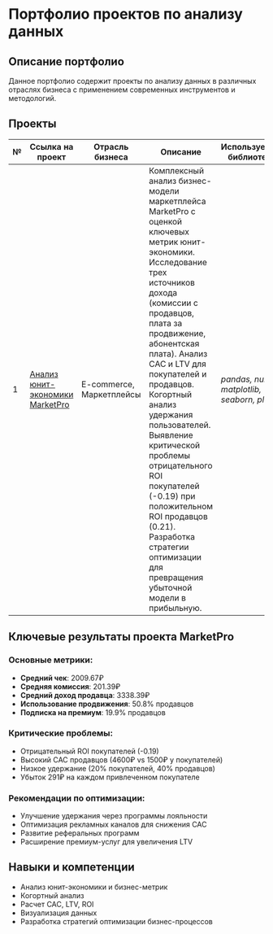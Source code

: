 # Портфолио проектов по анализу данных

## Описание портфолио
Данное портфолио содержит проекты по анализу данных в различных отраслях бизнеса с применением современных инструментов и методологий.

## Проекты

№ | Ссылка на проект | Отрасль бизнеса | Описание | Используемые библиотеки | Презентация проекта 
---|---|---|---|---|---
1 | [Анализ юнит-экономики MarketPro](Analiz-yunit-ekonomiki-MarketPro.pdf) | E-commerce, Маркетплейсы | Комплексный анализ бизнес-модели маркетплейса MarketPro с оценкой ключевых метрик юнит-экономики. Исследование трех источников дохода (комиссии с продавцов, плата за продвижение, абонентская плата). Анализ CAC и LTV для покупателей и продавцов. Когортный анализ удержания пользователей. Выявление критической проблемы отрицательного ROI покупателей (-0.19) при положительном ROI продавцов (0.21). Разработка стратегии оптимизации для превращения убыточной модели в прибыльную. | *pandas, numpy, matplotlib, seaborn, plotly* | [Презентация "Анализ юнит-экономики MarketPro"](ссылка_на_презентацию)

## Ключевые результаты проекта MarketPro

### Основные метрики:
- **Средний чек**: 2009.67₽
- **Средняя комиссия**: 201.39₽  
- **Средний доход продавца**: 3338.39₽
- **Использование продвижения**: 50.8% продавцов
- **Подписка на премиум**: 19.9% продавцов

### Критические проблемы:
- Отрицательный ROI покупателей (-0.19)
- Высокий CAC продавцов (4600₽ vs 1500₽ у покупателей)
- Низкое удержание (20% покупателей, 40% продавцов)
- Убыток 291₽ на каждом привлеченном покупателе

### Рекомендации по оптимизации:
- Улучшение удержания через программы лояльности
- Оптимизация рекламных каналов для снижения CAC
- Развитие реферальных программ
- Расширение премиум-услуг для увеличения LTV

## Навыки и компетенции
- Анализ юнит-экономики и бизнес-метрик
- Когортный анализ
- Расчет CAC, LTV, ROI
- Визуализация данных
- Разработка стратегий оптимизации бизнес-процессов



